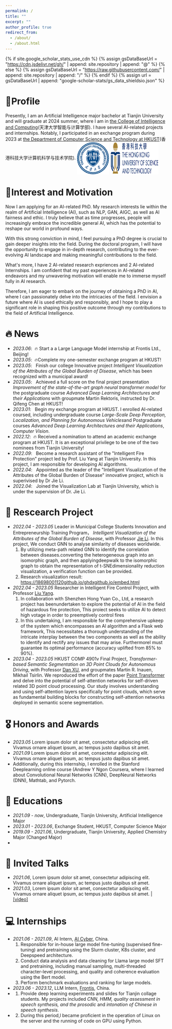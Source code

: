 ```yaml
---
permalink: /
title: ""
excerpt: ""
author_profile: true
redirect_from: 
  - /about/
  - /about.html
---
```


{% if site.google_scholar_stats_use_cdn %}
{% assign gsDataBaseUrl = "https://cdn.jsdelivr.net/gh/" | append: site.repository | append: "@" %}
{% else %}
{% assign gsDataBaseUrl = "https://raw.githubusercontent.com/" | append: site.repository | append: "/" %}
{% endif %}
{% assign url = gsDataBaseUrl | append: "google-scholar-stats/gs_data_shieldsio.json" %}

<span class='anchor' id='about-me'></span>   

# 💬Profile

Presently, I am an Artificial Intelligence major bachelor at Tianjin University and will graduate at 2024 summer, where I am in <a href='http://cic.tju.edu.cn/english/home.htm'>the College of Intelligence and Computing</a>(天津大学智能与计算学部). I have several AI-related projects and internships. Notably, I participated in an exchange program during 2023 at <a href='https://cse.hkust.edu.hk/'>the Department of Computer Science and Technology at HKUST</a>(香港科技大学计算机科学与技术学院).
<img src="images/TJU.png" width = "100" height = "100" alt="" align=center />
<img src="images/HKUST.png" width = "150" height = "100" alt="" align=center />  

# 💬Interest and Motivation

Now I am applying for an AI-related PhD. My research interests lie within the realm of Artificial Intelligence (AI), such as NLP, GAN, AIGC, as well as AI fairness and ethic. I truly believe that as time progresses, people will increasingly embrace the incredible general AI, which has the potential to reshape our world in profound ways.

With this strong conviction in mind, I feel pursuing a PhD degree is crucial to gain deeper insights into the field. During the doctoral program, I will have the opportunity to engage in in-depth research, contributing to the ever-evolving AI landscape and making meaningful contributions to the field.

What's more, I have 2 AI-related research expriences and 2 AI-related Internships. I am confident that my past experiences in AI-related endeavors and my unwavering motivation will enable me to immerse myself fully in AI research.

Therefore, I am eager to embark on the journey of obtaining a PhD in AI, where I can passionately delve into the intricacies of the field. I envision a future where AI is used ethically and responsibly, and I hope to play a significant role in shaping this positive outcome through my contributions to the field of Artificial Intelligence.


# 🔥 News
- *2023.06*: &nbsp;🔥 Start a a Large Language Model internship at Frontis Ltd., Beijing!
- *2023.05*: &nbsp;🔥Complete my one-semester exchange program at HKUST!
- *2023.05*: &nbsp; Finish our college Innovative project *Intelligent Visualization of the Attributes of the Global Burden of Disease*, which has been recognized with a municipal award!
- *2023.05*: &nbsp; Achieved a full score on the final project presentation *Improvement of the state-of-the-art graph neural transformer model* for the postgraduate course *Advanced Deep Learning Architectures and their Applications* with groupmate Martin Rektoris, instructed by Dr. Qifeng Chen at HKUST!
- *2023.01*: &nbsp; Begin my exchange program at HKUST. I enrolled AI-related coursed, including undergraduate course *Large-Scale Deep Perception, Localization, and Planning for Autonomous Vehicles*and Postgraduate courses *Advanced Deep Learning Architectures and their Applications*, *Computer Vision*.
- *2022.12*: &nbsp;🔥 Received a nomination to attend an academic exchange program at HKUST. It is an exceptional privilege to be one of the two nominees from Tianjin University!
- *2022.09*: &nbsp; Become a  research assistant of the "Intelligent Fire Protection" project led by Prof. Liu Yang at Tianjin University. In this project, I am responsible for developing AI algorithms.
- *2022.04*: &nbsp; Appointed as the leader of the "Intelligent Visualization of the Attributes of the Global Burden of Disease" innovative project, which is superivised by Dr Jie Li.
- *2022.04*: &nbsp; Joined the Visualization Lab at Tianjin University, which is under the supervision of Dr. Jie Li.

<p id="1"></p>

# 📝 Rescearch Project

- *2022.04 - 2023.05* Leader in Municipal College Students Innovation and Entrepreneurship Training Program， *Intelligent Visualization of the Attributes of the Global Burden of Disease*, with Professor <a href='http://geoanalytics.tju.edu.cn/jieli'>Jie Li</a>.
  In this project, We conduct GNN to analyse similarity of diseases worldwide.
  1. By utilizing meta-path related GNN to identify the correlation between diseases.converting the heterogeneous graph into an isomorphic graph, and then applyingdeepwalk to the isomorphic graph to obtain the representation of t-SNEdimensionality reduction visualization, a verification function can be provided.
  2. Research visualization result:
    https://18698001120github.io/ghdxgithub.io/embed.html
- *2022.04 - 2023.05* Researcher in Intelligent Fire Control Project, with Professor <a href='http://cic.tju.edu.cn/faculty/yangliu/index.html'>Liu Yang</a>.
  1. In collaboration with Shenzhen Hong Yuan Co., Ltd, a research project has beenundertaken to explore the potential of Al in the field of hazardous fire protection, This proiect seeks to utilize Al to detect high votage in order to preemptively control fires
  2. In this undertaking, l am responsible for the comprehensive upkeep of the system which encompasses an Al algorithm and a Flask web framework, This necessitates a thorough understanding of the intricate interplay between the two components as well as the ability to identify and rectify any issues that may arise. FurthermoreI must guarantee its optimal performance (accuracy uplifted from 85% to 90%).
- *2023.04 - 2023.05* HKUST COMP 4901v Final Project, *Transformer-based Semantic Segmentation on 3D Point Clouds for Autonomous Driving*, with Professor <a href='https://www.danxurgb.net/'> Dan XU</a>, and groupmates Martin R. Inauen, Mikhail Tsirlin.
  We reproduced the effort of the paper <a href='https://arxiv.org/abs/2012.09164'> Point Transformer</a> and delve into the potential of self-attention networks for self-driven related 3D point cloud processing. Our study involves understanding and using self-attention layers specifically for point clouds, which serve as fundamental building blocks for constructing self-attention networks deployed in semantic scene segmentation.

     
# 🎖 Honors and Awards
- *2023.05* Lorem ipsum dolor sit amet, consectetur adipiscing elit. Vivamus ornare aliquet ipsum, ac tempus justo dapibus sit amet. 
- *2021.09* Lorem ipsum dolor sit amet, consectetur adipiscing elit. Vivamus ornare aliquet ipsum, ac tempus justo dapibus sit amet.
- Additionally, during this internship, l enrolled in the Stanford Deeplearning online course (Andrew Y Ngon Coursera, where l learned about Convolutional Neural Networks (CNN), DeepNeural Networks (DNN), Mathtab, and Pytorch.

# 📖 Educations
- *2021.09 - now*,  Undergraduate, Tianjin University, Artificial Intelligence Major
- *2023.01 - 2023.06*, Exchange Student, HKUST, Computer Science Major
- *2019.09 - 2021.06*, Undergraduate, Tianjin University, Applied Chemistry Major (Changed Major)
- 
# 💬 Invited Talks
- *2021.06*, Lorem ipsum dolor sit amet, consectetur adipiscing elit. Vivamus ornare aliquet ipsum, ac tempus justo dapibus sit amet. 
- *2021.03*, Lorem ipsum dolor sit amet, consectetur adipiscing elit. Vivamus ornare aliquet ipsum, ac tempus justo dapibus sit amet.  \| [\[video\]](https://github.com/)

# 💻 Internships
- *2021.06 - 2021.09*, AI Intern, [AI Cyber](https://www.aicyber.com/), China.
  1. Responsible for in-house large model fine-tuning (supervised fine-tuning) and pretraining using the Slurm cluster, K8s cluster, and Deepspeed architecture.
  2. Conduct data analysis and data cleaning for Llama large model SFT and pretraining, including manual sampling, multi-threaded character-level processing, and quality and coherence evaluation using the Bert model.
  3. Perform benchmark evaluations and ranking for large models.
- *2023.06 - 2023.12*, LLM Intern, [Frontis](https://frontis.cn/), China.
- 1. Provide deep learning experiments and slides for Tianjin collage students. My projects included *CNN, HMM, quality assessment in speech synthesis, and the prosodic* and *intonation of Chinese in speech synthesis*.
- 2. During this period,l became proficient in the operation of Linux on the server and the running of code on  GPU using Python.
  
